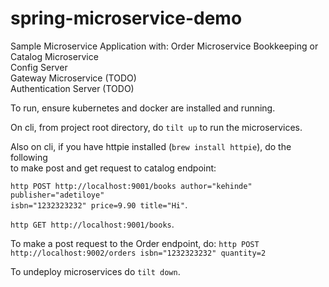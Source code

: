 # spring-microservice-demo

Sample Microservice Application with:
Order Microservice
Bookkeeping or Catalog Microservice   
Config Server  
Gateway Microservice (TODO)   
Authentication Server (TODO)   

To run, ensure kubernetes and docker are installed and running.    

On cli, from project root directory, do `tilt up` to run the microservices. 

Also on cli, if you have httpie installed (`brew install httpie`), do the following  
to make post and get request to catalog endpoint:  

`http POST http://localhost:9001/books author="kehinde" publisher="adetiloye"`   
`isbn="1232323232" price=9.90 title="Hi"`. 

`http GET http://localhost:9001/books`.

To make a post request to the Order endpoint,   do:
`http POST http://localhost:9002/orders isbn="1232323232" quantity=2`

To undeploy microservices do `tilt down`.
